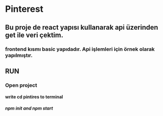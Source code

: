 # Pinterest
## Bu proje de react yapısı kullanarak api üzerinden get ile veri çektim.
### frontend kısmı basic yapıdadır. Api işlemleri için örnek olarak yapılmıştır.


## RUN
### Open project
#### write cd pintires to terminal
##### npm init and npm start
